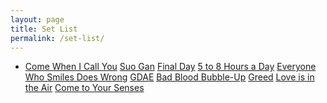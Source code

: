 ```yaml
---
layout: page
title: Set List
permalink: /set-list/
---
```


<div class="home">
    <ul class="post-list">
        <li>
            <a class="post-link" href="../come-when-i-call-you/">Come When I Call You</a>
            <a class="post-link" href="../suo-gan/">Suo Gan</a>
            <a class="post-link" href="../final-day/">Final Day</a>
            <a class="post-link" href="../5-to-8-hours-a-day-wwwag/">5 to 8 Hours a Day</a>
            <a class="post-link" href="../everyone-who-smiles-does-wrong/">Everyone Who Smiles Does Wrong</a>
            <a class="post-link" href="../gdae/">GDAE</a>
            <a class="post-link" href="../bad-blood-bubble-up/">Bad Blood Bubble-Up</a>
            <a class="post-link" href="#">Greed</a>
            <a class="post-link" href="../love-is-in-the-air/">Love is in the Air</a>
            <a class="post-link" href="../come-to-your-senses/">Come to Your Senses</a>
            <!-- <a class="post-link" href="../desolate-boundary/">Desolate Boundary</a>
            <a class="post-link" href="../donald-canestraros-court-filing/">Donald Canestraro's Court Filing</a>
            <a class="post-link" href="../golden-necklace/">Golden Necklace</a>
            <a class="post-link" href="../garden-of-evil/">Garden of Evil</a>
            <a class="post-link" href="../primal-screen/">Primal Screen</a>
            <a class="post-link" href="../savage-baggage/">Savage Baggage</a> -->
        </li>
    </ul>
</div>